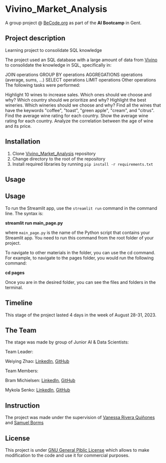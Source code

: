 # Vivino_Market_Analysis
A group project @ [BeCode.org](https://becode.org/) as part of the **AI Bootcamp** in Gent.
## Project description
Learning project to consolidate SQL knowledge

The project used an SQL database with a large amount of data from [Vivino](https://www.vivino.com/BE/en/) to consolidate the knowledge in SQL, specifically in:

JOIN operations
GROUP BY operations
AGGREGATIONS operations (average, sums, ...)
SELECT operations
LIMIT operations
Other operations
The following tasks were performed:

Highlight 10 wines to increase sales. Which ones should we choose and why?
Which country should we prioritize and why?
Highlight the best wineries. Which wineries should we choose and why?
Find all the wines that have the keywords "coffee", "toast", "green apple", "cream", and "citrus".
Find the average wine rating for each country.
Show the average wine rating for each country.
Analyze the correlation between the age of wine and its price.

## Installation

1. Clone [Vivino_Market_Analysis](https://github.com/MykolaSenko/Vivino_Market_Analysis) repository
2. Change directory to the root of the repository
3. Install required libraries by running `pip install -r requirements.txt`

## Usage

## Usage

To run the Streamlit app, use the `streamlit run` command in the command line. The syntax is:

**streamlit run main_page.py**

where `main_page.py` is the name of the Python script that contains your Streamlit app. You need to run this command from the root folder of your project.

To navigate to other materials in the folder, you can use the cd command. For example, to navigate to the pages folder, you would run the following command:

**cd pages**

Once you are in the desired folder, you can see the files and folders in the terminal.

## Timeline

This stage of the project lasted 4 days in the week of August 28-31, 2023.

## The Team

The stage was made by group of Junior AI & Data Scientists:

Team Leader:
    
Weiying Zhao: [LinkedIn](https://www.linkedin.com/in/weiying-zhao-a4a307241/), [GitHub](https://github.com/Winzhao0545)
    
Team Members:
    
Bram Michielsen: [LinkedIn](https://www.linkedin.com/in/brammichielsen/), [GitHub](https://github.com/BramMichielsen)
    
Mykola Senko: [LinkedIn](https://www.linkedin.com/in/mykola-senko-683510a4), [GitHub](https://github.com/MykolaSenko)

## Instruction

The project was made under the supervision of [Vanessa Rivera Quiñones](https://www.linkedin.com/in/vriveraq/) and [Samuel Borms](https://www.linkedin.com/in/sam-borms/?originalSubdomain=be)

## License
This project is under [GNU General Piblic License](./LICENSE) which allows to make modification to the code and use it for commercial purposes.
